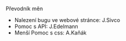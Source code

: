 Převodník měn
 - Nalezení bugu ve webové stránce:  J.Sivco
 - Pomoc s API:                      J.Edelmann
 - Menší Pomoc s css:                A.Kaňák

